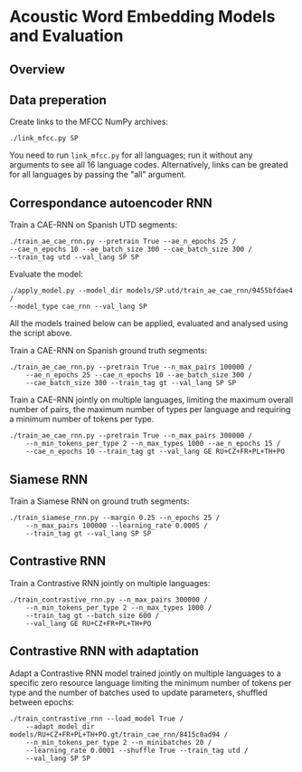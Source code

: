 # Acoustic Word Embedding Models and Evaluation

## Overview

## Data preperation
Create links to the MFCC NumPy archives:

    ./link_mfcc.py SP

You need to run `link_mfcc.py` for all languages; run it without any arguments
to see all 16 language codes. Alternatively, links can be greated for all
languages by passing the "all" argument.

## Correspondance autoencoder RNN
Train a CAE-RNN on Spanish UTD segments:
 
    ./train_ae_cae_rnn.py --pretrain True --ae_n_epochs 25 /
    --cae_n_epochs 10 --ae_batch_size 300 --cae_batch_size 300 /
    --train_tag utd --val_lang SP SP

Evaluate the model:
    
    ./apply_model.py --model_dir models/SP.utd/train_ae_cae_rnn/9455bfdae4 /
    --model_type cae_rnn --val_lang SP
    
All the models trained below can be applied, evaluated and analysed using the script above.

Train a CAE-RNN on Spanish ground truth segments:

    ./train_ae_cae_rnn.py --pretrain True --n_max_pairs 100000 /
        --ae_n_epochs 25 --cae_n_epochs 10 --ae_batch_size 300 /
        --cae_batch_size 300 --train_tag gt --val_lang SP SP
        
 Train a CAE-RNN jointly on multiple languages, limiting the maximum overall number of pairs,
 the maximum number of types per language and requiring a minimum number of tokens per type.
 
    ./train_ae_cae_rnn.py --pretrain True --n_max_pairs 300000 /
        --n_min_tokens_per_type 2 --n_max_types 1000 --ae_n_epochs 15 /
        --cae_n_epochs 10 --train_tag gt --val_lang GE RU+CZ+FR+PL+TH+PO

## Siamese RNN
Train a Siamese RNN on ground truth segments:

    ./train_siamese_rnn.py --margin 0.25 --n_epochs 25 /
        --n_max_pairs 100000 --learning_rate 0.0005 /
        --train_tag gt --val_lang SP SP
        
## Contrastive RNN
Train a Contrastive RNN jointly on multiple languages:

    ./train_contrastive_rnn.py --n_max_pairs 300000 /
        --n_min_tokens_per_type 2 --n_max_types 1000 /
        --train_tag gt --batch_size 600 /
        --val_lang GE RU+CZ+FR+PL+TH+PO  
        
## Contrastive RNN with adaptation
Adapt a Contrastive RNN model trained jointly on multiple languages to a specific zero resource
language limiting the minimum number of tokens per type and the number of batches used to update parameters, shuffled between epochs:

    ./train_contrastive_rnn --load_model True /
        --adapt_model_dir models/RU+CZ+FR+PL+TH+PO.gt/train_cae_rnn/8415c0ad94 /
        --n_min_tokens_per_type 2 --n_minibatches 20 /
        --learning_rate 0.0001 --shuffle True --train_tag utd /
        --val_lang SP SP

